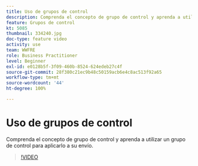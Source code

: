 ```yaml
---
title: Uso de grupos de control
description: Comprenda el concepto de grupo de control y aprenda a utilizar un grupo de control para aplicarlo a su envío.
feature: Grupos de control
kt: 5085
thumbnail: 334240.jpg
doc-type: feature video
activity: use
team: WWFRE
role: Business Practitioner
level: Beginner
exl-id: e0128b5f-3f09-460b-8524-624edeb27c4f
source-git-commit: 28f380c21ec9b48c50159acb6e4c8ac513f92a65
workflow-type: tm+mt
source-wordcount: '44'
ht-degree: 100%

---
```


# Uso de grupos de control

Comprenda el concepto de grupo de control y aprenda a utilizar un grupo de control para aplicarlo a su envío.

>[!VIDEO](https://video.tv.adobe.com/v/334240?quality=12)

